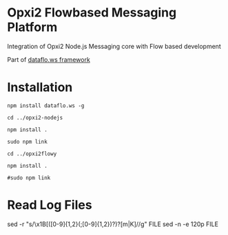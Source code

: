 Opxi2 Flowbased Messaging Platform
==================================

Integration of Opxi2 Node.js Messaging core with Flow based development

Part of [dataflo.ws framework](https://github.com/apla/dataflo.ws)


Installation
============

`npm install dataflo.ws -g`

`cd ../opxi2-nodejs`

`npm install .`

`sudo npm link`

`cd ../opxi2flowy`

`npm install .`

`#sudo npm link`

Read Log Files
==============
sed -r "s/\x1B\[([0-9]{1,2}(;[0-9]{1,2})?)?[m|K]//g" FILE
sed -n -e 120p FILE

